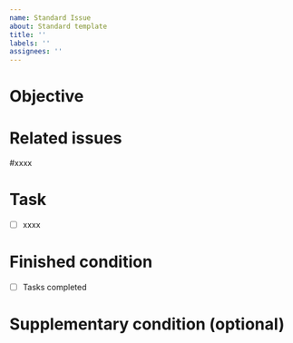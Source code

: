 ```yaml
---
name: Standard Issue
about: Standard template
title: ''
labels: ''
assignees: ''
---
```


# Objective

# Related issues
#xxxx

# Task
- [ ] xxxx

# Finished condition
- [ ] Tasks completed

# Supplementary condition (optional)
